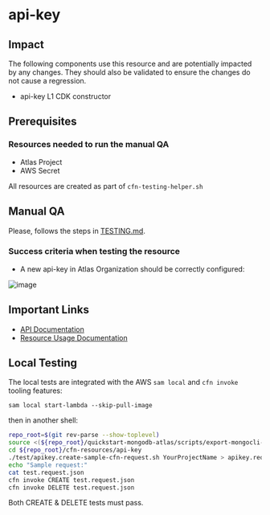# api-key

## Impact 
The following components use this resource and are potentially impacted by any changes. They should also be validated to ensure the changes do not cause a regression.
 - api-key L1 CDK constructor


## Prerequisites 
### Resources needed to run the manual QA
- Atlas Project
- AWS Secret

All resources are created as part of `cfn-testing-helper.sh`

## Manual QA
Please, follows the steps in [TESTING.md](../../../TESTING.md.md).


### Success criteria when testing the resource
- A new api-key in Atlas Organization should be correctly configured:

[//]: # (TODO: Image has to be updated)
![image]()

## Important Links
- [API Documentation](https://www.mongodb.com/docs/atlas/reference/api-resources-spec/#tag/Auditing)
- [Resource Usage Documentation](https://www.mongodb.com/docs/atlas/database-auditing/)

## Local Testing

The local tests are integrated with the AWS `sam local` and `cfn invoke` tooling features:

```
sam local start-lambda --skip-pull-image
```
then in another shell:
```bash
repo_root=$(git rev-parse --show-toplevel)
source <(${repo_root}/quickstart-mongodb-atlas/scripts/export-mongocli-config.py)
cd ${repo_root}/cfn-resources/api-key
./test/apikey.create-sample-cfn-request.sh YourProjectName > apikey.request.json 
echo "Sample request:"
cat test.request.json
cfn invoke CREATE test.request.json 
cfn invoke DELETE test.request.json 
```

Both CREATE & DELETE tests must pass.